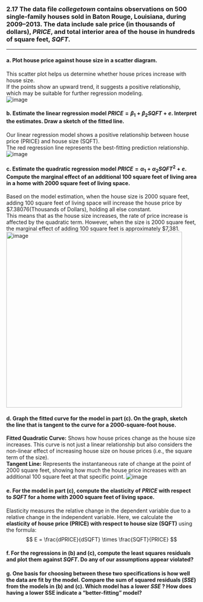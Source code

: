 ### 2.17 The data file $collegetown$ contains observations on 500 single-family houses sold in Baton Rouge, Louisiana, during 2009–2013. The data include sale price (in thousands of dollars), $PRICE$, and total interior area of the house in hundreds of square feet, $SQFT$.
-----
#### a. Plot house price against house size in a scatter diagram.
This scatter plot helps us determine whether house prices increase with house size.    
If the points show an upward trend, it suggests a positive relationship, which may be suitable for further regression modeling.    
![image](https://github.com/user-attachments/assets/21ed88df-73ae-4f44-ae18-deac83e69db6)

#### b. Estimate the linear regression model $PRICE = \beta_1 + \beta_2SQFT + e$. Interpret the estimates. Draw a sketch of the fitted line.
Our linear regression model shows a positive relationship between house price (PRICE) and house size (SQFT).    
The red regression line represents the best-fitting prediction relationship.    
![image](https://github.com/user-attachments/assets/602dd89d-8d96-40d3-8074-42514945d0b5)

#### c. Estimate the quadratic regression model $PRICE = \alpha_1 + \alpha_2SQFT^2 + e$. Compute the marginal effect of an additional 100 square feet of living area in a home with 2000 square feet of living space.
Based on the model estimation, when the house size is 2000 square feet, adding 100 square feet of living space will increase the house price by $7.38076(Thousands of Dollars), holding all else constant.    
This means that as the house size increases, the rate of price increase is affected by the quadratic term. However, when the size is 2000 square feet, the marginal effect of adding 100 square feet is approximately $7,381.    
<img width="465" alt="image" src="https://github.com/user-attachments/assets/40675e72-8780-4a19-8775-cd7ddf90e92f" />

#### d. Graph the fitted curve for the model in part (c). On the graph, sketch the line that is tangent to the curve for a 2000-square-foot house.
**Fitted Quadratic Curve:** Shows how house prices change as the house size increases. This curve is not just a linear relationship but also considers the non-linear effect of increasing house size on house prices (i.e., the square term of the size).    
**Tangent Line:** Represents the instantaneous rate of change at the point of 2000 square feet, showing how much the house price increases with an additional 100 square feet at that specific point.
![image](https://github.com/user-attachments/assets/89e5653b-d725-43b3-af89-2eb02df54463)

#### e. For the model in part (c), compute the elasticity of $PRICE$ with respect to $SQFT$ for a home with 2000 square feet of living space.
Elasticity measures the relative change in the dependent variable due to a relative change in the independent variable. Here, we calculate the **elasticity of house price (PRICE) with respect to house size (SQFT)** using the formula:    
$$ E = \frac{dPRICE}{dSQFT} \times \frac{SQFT}{PRICE} $$


#### f. For the regressions in (b) and (c), compute the least squares residuals and plot them against $SQFT$. Do any of our assumptions appear violated?

#### g. One basis for choosing between these two specifications is how well the data are fit by the model. Compare the sum of squared residuals $(SSE)$ from the models in (b) and (c). Which model has a lower $SSE$ ? How does having a lower SSE indicate a “better-fitting” model?
